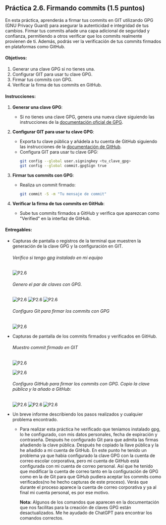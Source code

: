 ## Práctica 2.6. Firmando commits (1.5 puntos)

En esta práctica, aprenderás a firmar tus commits en GIT utilizando GPG (GNU Privacy Guard) para asegurar la autenticidad e integridad de tus cambios. Firmar tus commits añade una capa adicional de seguridad y confianza, permitiendo a otros verificar que los commits realmente provienen de ti. Además, podrás ver la verificación de tus commits firmados en plataformas como GitHub.

#### Objetivos:
1. Generar una clave GPG si no tienes una.
2. Configurar GIT para usar tu clave GPG.
3. Firmar tus commits con GPG.
4. Verificar la firma de tus commits en GitHub.

#### Instrucciones:
1. **Generar una clave GPG**:
    - Si no tienes una clave GPG, genera una nueva clave siguiendo las instrucciones de la [documentación oficial de GPG](https://gnupg.org/documentation/).
    

2. **Configurar GIT para usar tu clave GPG**:
    - Exporta tu clave pública y añádela a tu cuenta de GitHub siguiendo las instrucciones de la [documentación de GitHub](https://docs.github.com/en/authentication/managing-commit-signature-verification/adding-a-gpg-key-to-your-github-account).
    - Configura GIT para usar tu clave GPG:
      ```sh
      git config --global user.signingkey <tu_clave_gpg>
      git config --global commit.gpgSign true
      ```

3. **Firmar tus commits con GPG**:
    - Realiza un commit firmado:
      ```sh
      git commit -S -m "Tu mensaje de commit"
      ```

4. **Verificar la firma de tus commits en GitHub**:
    - Sube tus commits firmados a GitHub y verifica que aparezcan como "Verified" en la interfaz de GitHub.

#### Entregables:
- Capturas de pantalla o registros de la terminal que muestren la generación de la clave GPG y la configuración en GIT.
    ###### Verifico si tengo gpg instalado en mi equipo
    ![P2.6](capturas/1.png)

    ###### Genero el par de claves con GPG.
    ![P2.6](capturas/2.png)
    ![P2.6](capturas/3.png)
    ![P2.6](capturas/4.png)
    
    ###### Configuro Git para firmar los commits con GPG
    ![P2.6](capturas/5.png)
    
- Capturas de pantalla de los commits firmados y verificados en GitHub.
    ###### Muestro commit firmado en GIT

    ![P2.6](capturas/6.png)

    ![P2.6](capturas/9.png)

    ###### Configuro GitHub para firmar los commits con GPG. Copio la clave pública y la añado a GitHub:


    ![P2.6](capturas/7.png)
    ![P2.6](capturas/8.png)
    ![P2.6](capturas/10.png)


- Un breve informe describiendo los pasos realizados y cualquier problema encontrado.

    - Para realizar esta práctica he verificado que teníamos instalado gpg, lo he configurado, con mis datos personales, fecha de expiración y contraseña. Después he configurado Git para que admita las firmas añadiendo la clave pública. Después he copiado la llave pública y la he añadido a mi cuenta de GitHub. En este punto he tenido un problema ya que habia configurado la clave GPG con la cuenta de correo escolar corporativa, pero mi cuenta de GitHub está configurada con mi cuenta de correo personal. Así que he tenido que modificar la cuenta de correo tanto en la configuración de GPG como en la de Git para que GiHub pudiera aceptar los commits como verificados(no he hecho capturas de este proceso). Verás que durante el proceso aparece la cuenta de correo corporativa y ya al final mi cuenta personal, es por ese motivo.

    
        
        **Nota:** Algunos de los comandos que aparecen en la documentación que nos facilitas para la creación de claves GPG están desactualizados. Me he ayudado de ChatGPT para encontrar los comandos correctos.